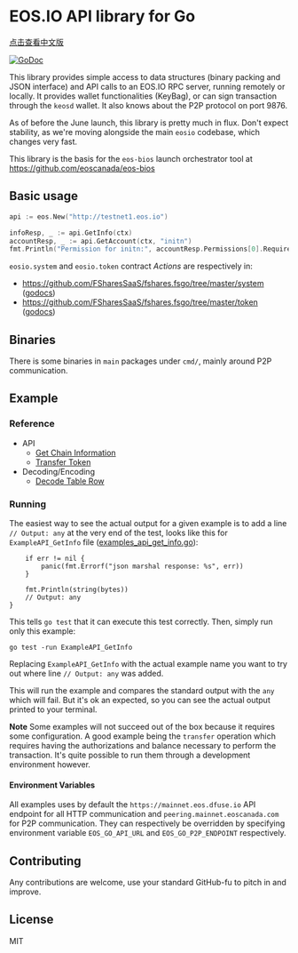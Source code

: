 EOS.IO API library for Go
=========================

[点击查看中文版](./README-cn.md)

[![GoDoc](https://godoc.org/github.com/FSharesSaaS/fshares.fsgo?status.svg)](https://godoc.org/github.com/FSharesSaaS/fshares.fsgo)

This library provides simple access to data structures (binary packing
and JSON interface) and API calls to an EOS.IO RPC server, running
remotely or locally.  It provides wallet functionalities (KeyBag), or
can sign transaction through the `keosd` wallet. It also knows about
the P2P protocol on port 9876.

As of before the June launch, this library is pretty much in
flux. Don't expect stability, as we're moving alongside the main
`eosio` codebase, which changes very fast.

This library is the basis for the `eos-bios` launch orchestrator tool
at https://github.com/eoscanada/eos-bios


Basic usage
-----------

```go
api := eos.New("http://testnet1.eos.io")

infoResp, _ := api.GetInfo(ctx)
accountResp, _ := api.GetAccount(ctx, "initn")
fmt.Println("Permission for initn:", accountResp.Permissions[0].RequiredAuth.Keys)
```

`eosio.system` and `eosio.token` contract _Actions_ are respectively in:
* https://github.com/FSharesSaaS/fshares.fsgo/tree/master/system ([godocs](https://godoc.org/github.com/FSharesSaaS/fshares.fsgo/system))
* https://github.com/FSharesSaaS/fshares.fsgo/tree/master/token ([godocs](https://godoc.org/github.com/FSharesSaaS/fshares.fsgo/token))

Binaries
--------

There is some binaries in `main` packages under `cmd/`, mainly around P2P communication.

Example
-------

### Reference

 * API
    * [Get Chain Information](./example_api_get_info_test.go)
    * [Transfer Token](./example_api_transfer_eos_test.go)
 * Decoding/Encoding
    * [Decode Table Row](./example_abi_decode_test.go)

### Running

The easiest way to see the actual output for a given example is to add a line
`// Output: any` at the very end of the test, looks like this for
`ExampleAPI_GetInfo` file ([examples_api_get_info.go](./examples_api_get_info.go)):

```
    if err != nil {
        panic(fmt.Errorf("json marshal response: %s", err))
    }

    fmt.Println(string(bytes))
    // Output: any
}
```

This tells `go test` that it can execute this test correctly. Then, simply
run only this example:

    go test -run ExampleAPI_GetInfo

Replacing `ExampleAPI_GetInfo` with the actual example name you want to try
out where line `// Output: any` was added.

This will run the example and compares the standard output with the `any` which
will fail. But it's ok an expected, so you can see the actual output
printed to your terminal.

**Note** Some examples will not succeed out of the box because it requires
some configuration. A good example being the `transfer` operation which
requires having the authorizations and balance necessary to perform the
transaction. It's quite possible to run them through a development environment
however.

#### Environment Variables

All examples uses by default the `https://mainnet.eos.dfuse.io` API endpoint for all
HTTP communication and `peering.mainnet.eoscanada.com` for P2P communication.
They can respectively be overridden by specifying environment variable
`EOS_GO_API_URL` and `EOS_GO_P2P_ENDPOINT` respectively.

Contributing
------------

Any contributions are welcome, use your standard GitHub-fu to pitch in and improve.


License
-------

MIT
